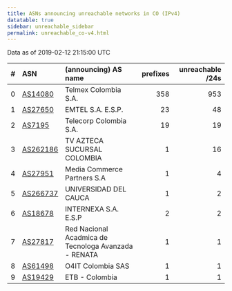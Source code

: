 ```yaml
---
title: ASNs announcing unreachable networks in CO (IPv4)
datatable: true
sidebar: unreachable_sidebar
permalink: unreachable_co-v4.html
---
```


Data as of 2019-02-12 21:15:00 UTC


<div class="datatable-begin"></div>

|   # | ASN                                      | (announcing) AS name                                 |   prefixes |   unreachable /24s |
|----:|:-----------------------------------------|:-----------------------------------------------------|-----------:|-------------------:|
|   0 | [AS14080](unreachable_AS14080-v4.html)   | Telmex Colombia S.A.                                 |        358 |                953 |
|   1 | [AS27650](unreachable_AS27650-v4.html)   | EMTEL S.A. E.S.P.                                    |         23 |                 48 |
|   2 | [AS7195](unreachable_AS7195-v4.html)     | Telecorp Colombia S.A.                               |         19 |                 19 |
|   3 | [AS262186](unreachable_AS262186-v4.html) | TV AZTECA SUCURSAL COLOMBIA                          |          1 |                 16 |
|   4 | [AS27951](unreachable_AS27951-v4.html)   | Media Commerce Partners S.A                          |          1 |                  4 |
|   5 | [AS266737](unreachable_AS266737-v4.html) | UNIVERSIDAD DEL CAUCA                                |          1 |                  2 |
|   6 | [AS18678](unreachable_AS18678-v4.html)   | INTERNEXA S.A. E.S.P                                 |          2 |                  2 |
|   7 | [AS27817](unreachable_AS27817-v4.html)   | Red Nacional Acadmica de Tecnologa Avanzada - RENATA |          1 |                  1 |
|   8 | [AS61498](unreachable_AS61498-v4.html)   | O4IT Colombia SAS                                    |          1 |                  1 |
|   9 | [AS19429](unreachable_AS19429-v4.html)   | ETB - Colombia                                       |          1 |                  1 |

<div class="datatable-end"></div>